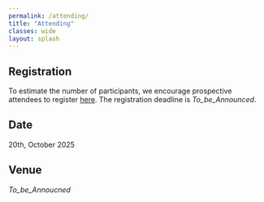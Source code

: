 ```yaml
---
permalink: /attending/
title: "Attending"
classes: wide
layout: splash
---
```


<!-- **Disclaimer:** This workshop is not yet confirmed. We are working on our proposal submission.
{: .notice--danger}

**Warning:** This website is under construction.
{: .notice--warning} -->

## Registration

To estimate the number of participants, we encourage prospective attendees to register [here](#). The registration deadline is _To_be_Announced_.

## Date
20th, October 2025

## Venue

_To_be_Annoucned_